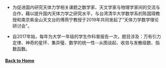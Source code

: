 * 为促进国内研究天体力学相关课题之数学家、天文学家与物理学家间的交流与合作，藉以提升国内天体力学之研究水平，与台湾清华大学数学系的陈国璋教授和南京紫金山天文台的傅燕宁教授于2019年共同发起了“天体力学数学理论研讨会”。

* 自2017年始，每年为大学一年级的学生作科普报告一次，题目涉及：万有引力定律、神奇的星环、集异璧、数学的统一性--从图谈起、收敛与发散级数、指数函数。




#### [Back to Home](https://shanzhong-sun.github.io/ShanzhongSUN/)
